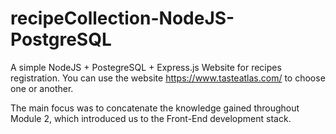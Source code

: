 # recipeCollection-NodeJS-PostgreSQL

A simple NodeJS + PostegreSQL + Express.js Website for recipes registration. You can use the website https://www.tasteatlas.com/ to choose one or another.

The main focus was to concatenate the knowledge gained throughout Module 2, which introduced us to the Front-End development stack.
